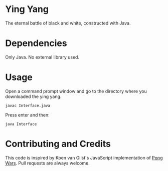 # Ying Yang
The eternal battle of black and white, constructed with Java. 

# Dependencies
Only Java. No external library used.

# Usage
Open a command prompt window and go to the directory where you downloaded the ying yang.

```
javac Interface.java
```
Press enter and then:
```
java Interface
```
# Contributing and Credits

This code is inspired by Koen van Gilst's JavaScript implementation of [Pong Wars](https://github.com/vnglst/pong-wars).
Pull requests are always welcome.

